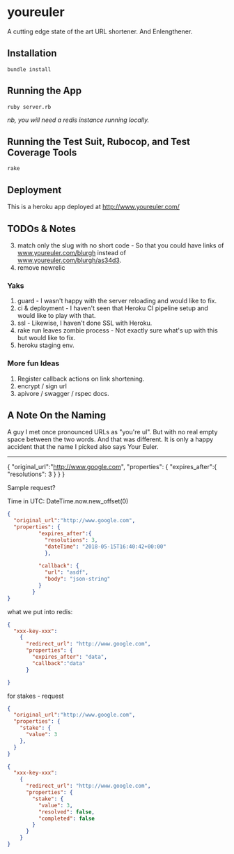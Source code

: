 # youreuler

A cutting edge state of the art URL shortener.  And Enlengthener.

## Installation

`bundle install`

## Running the App

`ruby server.rb`

*nb, you will need a redis instance running locally.*

## Running the Test Suit, Rubocop, and Test Coverage Tools

`rake`

## Deployment

This is a heroku app deployed at http://www.youreuler.com/

## TODOs & Notes

3. match only the slug with no short code - So that you could have links of www.youreuler.com/blurgh instead of www.youreuler.com/blurgh/as34d3.
4. remove newrelic

### Yaks

1. guard - I wasn't happy with the server reloading and would like to fix.
3. ci & deployment - I haven't seen that Heroku CI pipeline setup and would like to play with that.
4. ssl - Likewise, I haven't done SSL with Heroku.
5. rake run leaves zombie process - Not exactly sure what's up with this but would like to fix.
6. heroku staging env.

### More fun Ideas

1. Register callback actions on link shortening.
2. encrypt / sign url
3. apivore / swagger / rspec docs.

## A Note On the Naming

A guy I met once pronounced URLs as "you're ul".  But with no real empty space between the two words.  And that was different.  It is only a happy accident that the name I picked also says Your Euler.


----

{
  "original_url":"http://www.google.com",
  "properties": {
    "expires_after":{
      "resolutions": 3
    }
  }
}   

Sample request?

Time in UTC: DateTime.now.new_offset(0)


```json
{
  "original_url":"http://www.google.com",
  "properties": {
          "expires_after":{
            "resolutions": 3,
            "dateTime": "2018-05-15T16:40:42+00:00"  
            },
    
          "callback": {
            "url": "asdf",
            "body": "json-string"
          }
        }
}
```

what we put into redis:

```json
{
  "xxx-key-xxx": 
    {
      "redirect_url": "http://www.google.com",
      "properties": {
        "expires_after": "data",
        "callback":"data"
      }

}
```

for stakes - request

```json
{
  "original_url":"http://www.google.com",
  "properties": {
    "stake": {
      "value": 3
    },   
  }
}
```

```json
{
  "xxx-key-xxx": 
    {
      "redirect_url": "http://www.google.com",
      "properties": {
        "stake": {
          "value": 3,
          "resolved": false,
          "completed": false
        }
      }
    }
}
```
